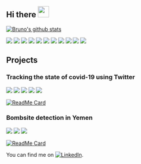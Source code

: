 ## Hi there <img src="https://raw.githubusercontent.com/MartinHeinz/MartinHeinz/master/wave.gif" width="30px">

[![Bruno's github stats](https://github-readme-stats.vercel.app/api?username=BrunoSader&hide=stars&show_icons=true&count_private=true&cache_seconds=1800)]()

![](https://img.shields.io/badge/Code-Python-informational?style=flat&logo=python&logoColor=white&color=red)
![](https://img.shields.io/badge/Code-C++/C-informational?style=flat&logo=c%2B%2B&logoColor=white&color=red)
![](https://img.shields.io/badge/Code-Java-informational?style=flat&logo=java&logoColor=white&color=red)
![](https://img.shields.io/badge/Code-JavaScript-informational?style=flat&logo=javascript&logoColor=white&color=red)
![](https://img.shields.io/badge/Code-React-informational?style=flat&logo=react&logoColor=white&color=red)
![](https://img.shields.io/badge/PyTorch-informational?style=flat&logo=pytorch&logoColor=white&color=2bbcee)
![](https://img.shields.io/badge/Tensorflow-informational?style=flat&logo=tensorflow&logoColor=white&color=2bbcee)
![](https://img.shields.io/badge/OS-Linux-informational?style=flat&logo=linux&logoColor=white&color=orange)
![](https://img.shields.io/badge/Tools-Docker-informational?style=flat&logo=docker&logoColor=white&color=blue)
![](https://img.shields.io/badge/Tools-mySQL-informational?style=flat&logo=mysql&logoColor=white&color=blue)
![](https://img.shields.io/badge/Tools-mongodb-informational?style=flat&logo=mongodb&logoColor=white&color=blue)


## Projects

### Tracking the state of covid-19 using Twitter
![](https://img.shields.io/badge/Humanity%20&%20Inclusion-informational?style=flat&logoColor=white&color=2bbc8a)
![](https://img.shields.io/badge/Python-informational?style=flat&logo=python&logoColor=white&color=red)
![](https://img.shields.io/badge/Vue-informational?style=flat&logo=vue.js&logoColor=white&color=red)
![](https://img.shields.io/badge/-PyTorch-informational?style=flat&logo=pytorch&logoColor=white&color=2bbcee)
![](https://img.shields.io/badge/mongodb-informational?style=flat&logo=mongodb&logoColor=white&color=blue)

[![ReadMe Card](https://github-readme-stats.vercel.app/api/pin/?username=mbettinger&repo=covid19-nowcast)](https://github.com/mbettinger/covid19-nowcast)


### Bombsite detection in Yemen
![](https://img.shields.io/badge/Humanity%20&%20Inclusion-informational?style=flat&logoColor=white&color=2bbc8a)
![](https://img.shields.io/badge/Python-informational?style=flat&logo=python&logoColor=white&color=red)
![](https://img.shields.io/badge/PyTorch-informational?style=flat&logo=pytorch&logoColor=white&color=2bbcee)
<!--
<center><img src="yemen-bombsite/augmentation.png" width="500"></center> 
<center> <img src="yemen-bombsite/detection.gif" width="500"></center> 
-->
[![ReadMe Card](https://github-readme-stats.vercel.app/api/pin/?username=mbettinger&repo=yemen-bombings-tracking)](https://github.com/mbettinger/yemen-bombings-tracking)

<!--

### Skipt - Cross platform application (iOS/Android)
![](https://img.shields.io/badge/React%20Native-informational?style=flat&logo=react&logoColor=white&color=2bbc8a)
| Splash | Welcome | Log in | Home | Map | Reservations |
| ------ | ------- | ------ | ------ | ------ | ------ |
| <center><img src="skipt/splash.png"></center> | <center><img src="skipt/welcome.png"></center> | <center><img src="skipt/login.png"></center> | <center><img src="skipt/home.png"></center> | <center><img src="skipt/map.png"></center> |<center><img src="skipt/reservations.png"></center> |

[![ReadMe Card](https://github-readme-stats.vercel.app/api/pin/?username=aymericcousaert&repo=file-attente)](https://github.com/aymericcousaert/file-attente)

-->

You can find me on [![LinkedIn][1.2]][1].

<!-- Icons -->
[1.2]: https://raw.githubusercontent.com/MartinHeinz/MartinHeinz/master/linkedin-3-16.png (LinkedIn icon without padding)

<!-- Links to your social media accounts -->

[1]: https://www.linkedin.com/in/bruno-sader/

<!-- 

**BrunoSader/BrunoSader** is a ✨ _special_ ✨ repository because its `README.md` (this file) appears on your GitHub profile.

Here are some ideas to get you started:

- 🔭 I’m currently working on ...
- 🌱 I’m currently learning ...
- 👯 I’m looking to collaborate on ...
- 🤔 I’m looking for help with ...
- 💬 Ask me about ...
- 📫 How to reach me: ...
- 😄 Pronouns: ...
- ⚡ Fun fact: ...
-->
